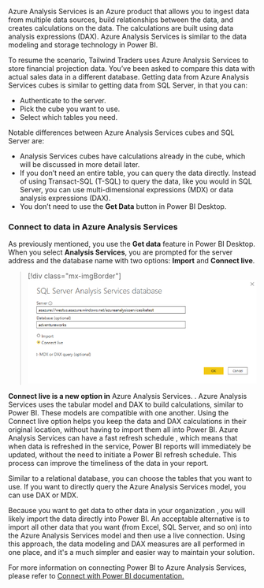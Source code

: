 Azure Analysis Services is an Azure product that allows you to ingest data from multiple data sources, build relationships between the data, and creates calculations on the data.   The calculations are built using data analysis expressions (DAX).  Azure Analysis Services is similar to the data modeling and storage technology in Power BI.  
 
To resume the scenario, Tailwind Traders uses Azure Analysis Services to store financial projection data. You’ve been asked to compare this data with actual sales data in a different database. Getting data from Azure Analysis Services cubes is similar to getting data from SQL Server, in that you can:

- Authenticate to the server.
- Pick the cube you want to use.
- Select which tables you need. 
 
Notable differences between Azure Analysis Services cubes and SQL Server are:

- Analysis Services cubes have calculations already in the cube, which will be discussed in more detail later.
- If you don’t need an entire table, you can query the data directly. Instead of using Transact-SQL (T-SQL) to query the data, like you would in SQL Server, you can use multi-dimensional expressions (MDX) or data analysis expressions (DAX). 
- You don’t need to use the **Get Data** button in Power BI Desktop.
 


### Connect to data in Azure Analysis Services  

As previously mentioned, you use the **Get data** feature in Power BI Desktop. When you select **Analysis Services**, you are prompted for the server address and the database name with two options: **Import** and **Connect live**.

> [!div class="mx-imgBorder"]
> [![Azure Analysis Services server and database](../media/7-analysis-services-connection-ss.png)](../media/7-analysis-services-connection-ss.png#lightbox)

**Connect live is a new option in** Azure Analysis Services. . Azure Analysis Services uses the tabular model and DAX to build calculations, similar to Power BI. These models are compatible with one another. Using the Connect live option helps you keep the data and DAX calculations in their original location, without having to import them all into Power BI. Azure Analysis Services can have a fast refresh schedule , which means that when data is refreshed in the service, Power BI reports will immediately be updated, without the need to initiate a Power BI refresh schedule. This process can improve the timeliness of the data in your report. 
 
Similar to a relational database, you can choose the tables that you want to use.  If you want to directly query the Azure Analysis Services model, you can use DAX or MDX. 
 
Because you want to get data to other data in your organization , you will likely import the data directly into Power BI. An acceptable alternative is to import all other data that you want (from Excel, SQL Server, and so on) into the Azure Analysis Services model and then use a live connection. Using this approach, the data modeling and DAX measures are all performed in one place, and it's a much simpler and easier way to maintain your solution.

For more information on connecting Power BI to Azure Analysis Services,
please refer to [Connect with Power BI documentation.](https://docs.microsoft.com/azure/analysis-services/analysis-services-connect-pbi/?azure-portal=true) 

